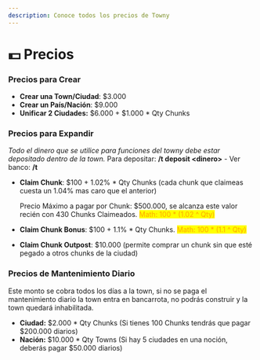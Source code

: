 ```yaml
---
description: Conoce todos los precios de Towny
---
```


# 💵 Precios

### Precios para Crear

* **Crear una Town/Ciudad**: $3.000
* **Crear un País/Nación**: $9.000
* **Unificar 2 Ciudades:** $6.000 + $1.000 \* Qty Chunks

### &#x20;Precios para Expandir

_Todo el dinero que se utilice para funciones del towny debe estar depositado dentro de la town._ Para depositar: **/t deposit \<dinero>** - Ver banco: **/t**

*   **Claim Chunk**: $100 + 1.02% \* Qty Chunks (cada chunk que claimeas cuesta un 1.04% mas caro que el anterior)

    Precio Máximo a pagar por Chunk: $500.000, se alcanza este valor recién con 430 Chunks Claimeados. <mark style="color:orange;">Math: 100 \* (1.02 ^ Qty)</mark>
* **Claim Chunk Bonus**: $100 + 1.1% \* Qty Chunks. <mark style="color:orange;">Math: 100 \* (1.1 ^ Qty)</mark>
* **Claim Chunk Outpost**: $10.000 (permite comprar un chunk sin que esté pegado a otros chunks de la ciudad)

### Precios de Mantenimiento Diario

Este monto se cobra todos los días a la town, si no se paga el mantenimiento diario la town entra en bancarrota, no podrás construir y la town quedará inhabilitada.

* **Ciudad:** $2.000 \* Qty Chunks (Si tienes 100 Chunks tendrás que pagar $200.000 diarios)
* **Nación:** $10.000 \* Qty Towns (Si hay 5 ciudades en una noción, deberás pagar $50.000 diarios)
